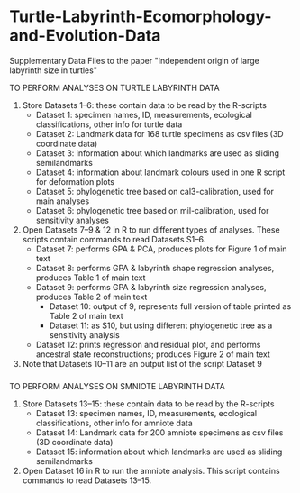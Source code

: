 # Turtle-Labyrinth-Ecomorphology-and-Evolution-Data
Supplementary Data Files to the paper "Independent origin of large labyrinth size in turtles"

TO PERFORM ANALYSES ON TURTLE LABYRINTH DATA

1. Store Datasets 1–6: these contain data to be read by the R-scripts
	- Dataset 1: specimen names, ID, measurements, ecological classifications, other info for turtle data
	- Dataset 2: Landmark data for 168 turtle specimens as csv files (3D coordinate data)
	- Dataset 3: information about which landmarks are used as sliding semilandmarks
	- Dataset 4: information about landmark colours used in one R script for deformation plots
	- Dataset 5: phylogenetic tree based on cal3-calibration, used for main analyses
	- Dataset 6: phylogenetic tree based on mil-calibration, used for sensitivity analyses
2. Open Datasets 7–9 & 12 in R to run different types of analyses. These scripts contain commands to read Datasets S1–6.
	- Dataset 7: performs GPA & PCA, produces plots for Figure 1 of main text
	- Dataset 8: performs GPA & labyrinth shape regression analyses, produces Table 1 of main text
	- Dataset 9: performs GPA & labyrinth size regression analyses, produces Table 2 of main text
		- Dataset 10: output of 9, represents full version of table printed as Table 2 of main text
		- Dataset 11: as S10, but using different phylogenetic tree as a sensitivity analysis
	- Dataset 12: prints regression and residual plot, and performs ancestral state reconstructions; produces Figure 2 of main text
3. Note that Datasets 10–11 are an output list of the script Dataset 9


#####
TO PERFORM ANALYSES ON SMNIOTE LABYRINTH DATA

1. Store Datasets 13–15: these contain data to be read by the R-scripts
	- Dataset 13: specimen names, ID, measurements, ecological classifications, other info for amniote data
	- Dataset 14: Landmark data for 200 amniote specimens as csv files (3D coordinate data)
	- Dataset 15: information about which landmarks are used as sliding semilandmarks
2. Open Dataset 16 in R to run the amniote analysis. This script contains commands to read Datasets 13–15.
